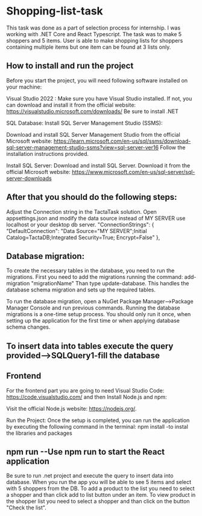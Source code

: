 # Shopping-list-task
This task was done as a part of selection process for internship. I was working with .NET Core and React Typescript. The task was to make 5 shoppers and 5 items. User is able to make shopping lists for shoppers containing multiple items but one item can be found at 3 lists only. 

## How to install and run the project
Before you start the project, you will need following software installed on your machine:

Visual Studio 2022 : Make sure you have Visual Studio installed. If not, you can download and install it from the official website: https://visualstudio.microsoft.com/downloads/
Be sure to install .NET

SQL Database: Install SQL Server Management Studio (SSMS):

Download and install SQL Server Management Studio from the official Microsoft website: https://learn.microsoft.com/en-us/sql/ssms/download-sql-server-management-studio-ssms?view=sql-server-ver16
Follow the installation instructions provided.

Install SQL Server:
Download and install SQL Server. Download it from the official Microsoft website: https://www.microsoft.com/en-us/sql-server/sql-server-downloads

## After that you should do the following steps:

Adjust the Connection string in the TactaTask solution. Open appsettings.json and modify the data source instead of MY SERVER use localhost or your desktop db server.
  "ConnectionStrings": {
    "DefaultConnection": "Data Source="MY SERVER";Initial Catalog=TactaDB;Integrated Security=True; Encrypt=False"
  },

## Database migration:
To create the necessary tables in the database, you need to run the migrations.
First you need to add the migrations running the command: add-migration "migrationName"
Than type update-database. This handles the database schema migration and sets up the required tables.

To run the database migration, open a NuGet Package Manager-->Package Manager Console and run previous commands. 
Running the database migrations is a one-time setup process. You should only run it once, when setting up the application for the first time or when applying database schema changes.

## To insert data into tables execute the query provided-->SQLQuery1-fill the database

## Frontend
For the frontend part you are going to need Visual Studio Code: https://code.visualstudio.com/ and then
Install Node.js and npm:

Visit the official Node.js website: https://nodejs.org/.

Run the Project:
Once the setup is completed, you can run the application by executing the following command in the terminal:
npm install -to instal the libraries and packages
## npm run --Use npm run to start the React application
Be sure to run .net project and execute the query to insert data into database.
When you run the app you will be able to see 5 items and select with 5 shoppers from the DB. To add a product to the list you need to select a shopper and than click add to list button under an item.
To view product in the shopper list you need to select a shopper and than click on the button "Check the list".
